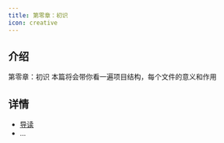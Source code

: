 ```yaml
---
title: 第零章：初识
icon: creative
---
```


## 介绍

第零章：初识
本篇将会带你看一遍项目结构，每个文件的意义和作用

## 详情

- [导读](dd.md)
- ...
